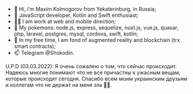 - 👋 Hi, i'm Maxim Kolmogorov from Yekaterinburg, in Russia;
- 💬 JavaScript developer, Kotlin and Swift enthusiast;
- 👨‍💻 I am work at web and mobile direction;
- 📌 My pokemons: node.js, express, sequelize, nuxt.js, vue.js, quasar, php, laravel, postgres, mysql, cordova, swift, kotlin;
- 🤡 In my free time, I am fond of augmented reality and blockchain (trx smart contracts);
- 📫 Telegram @Shokodin.

U.P.D (03.03.2022): Я очень сожалею о том, что сейчас происходит. Надеюсь многие понимают что не все причастны к ужасным вещам, которые происходят сегодня. Спасибо всем моим украинским друзьям и коллегам что не держат на меня зла 💙💛.
 

